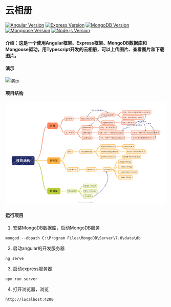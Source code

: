 <h1>云相册</h1>
<div>
<a href="https://angular.io/"><img src="https://img.shields.io/badge/Angular-16.2-red" alt="Angular Version"></a>
<a href="https://expressjs.com/"><img src="https://img.shields.io/badge/Express-4.17-blue" alt="Express Version"></a>
<a href="https://www.mongodb.com/"><img src="https://img.shields.io/badge/MongoDB-7.02-brightgreen" alt="MongoDB Version"></a>
<a href="https://mongoosejs.com/"><img src="https://img.shields.io/badge/Mongoose-7.63-orange" alt="Mongoose Version"></a>
<a href="https://nodejs.org/"><img src="https://img.shields.io/badge/Node.js-18.18.2-brightgreen" alt="Node.js Version"></a>
</div>

#### 介绍：这是一个使用Angular框架、Express框架、MongoDB数据库和Mongoose驱动，用Typescript开发的云相册，可以上传图片、查看图片和下载图片。
#### 演示
![演示](./演示.gif "屏幕截图.png")

#### 项目结构
<img src="./项目结构.png">

#### 运行项目
1. 安装MongoDB数据库，启动MongoDB服务
```shell
mongod --dbpath C:\Program Files\MongoDB\Server\7.0\data\db
```
2. 启动angular的开发服务器
```shell
ng serve
```
3. 启动express服务器
```shell
npm run server
```
4. 打开浏览器，浏览
```angular2html
http://localhost:4200
```

